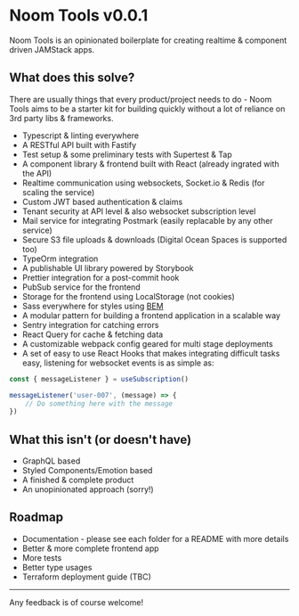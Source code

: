 # Noom Tools v0.0.1

Noom Tools is an opinionated boilerplate for creating realtime & component driven JAMStack apps. 

## What does this solve?

There are usually things that every product/project needs to do - Noom Tools aims to be a starter kit for building quickly without a lot of reliance on 3rd party libs & frameworks. 

- Typescript & linting everywhere
- A RESTful API built with Fastify
- Test setup & some preliminary tests with Supertest & Tap
- A component library & frontend built with React (already ingrated with the API)
- Realtime communication using websockets, Socket.io & Redis (for scaling the service)
- Custom JWT based authentication & claims 
- Tenant security at API level & also websocket subscription level
- Mail service for integrating Postmark (easily replacable by any other service)
- Secure S3 file uploads & downloads (Digital Ocean Spaces is supported too)
- TypeOrm integration
- A publishable UI library powered by Storybook
- Prettier integration for a post-commit hook
- PubSub service for the frontend
- Storage for the frontend using LocalStorage (not cookies)
- Sass everywhere for styles using [BEM](http://getbem.com/)
- A modular pattern for building a frontend application in a scalable way
- Sentry integration for catching errors
- React Query for cache & fetching data
- A customizable webpack config geared for multi stage deployments
- A set of easy to use React Hooks that makes integrating difficult tasks easy, listening for websocket events is as simple as:

``` javascript
const { messageListener } = useSubscription()

messageListener('user-007', (message) => {
    // Do something here with the message
})
```  

## What this isn't (or doesn't have)

- GraphQL based
- Styled Components/Emotion based
- A finished & complete product
- An unopinionated approach (sorry!)

## Roadmap

- Documentation - please see each folder for a README with more details
- Better & more complete frontend app
- More tests
- Better type usages
- Terraform deployment guide (TBC)

---

Any feedback is of course welcome!